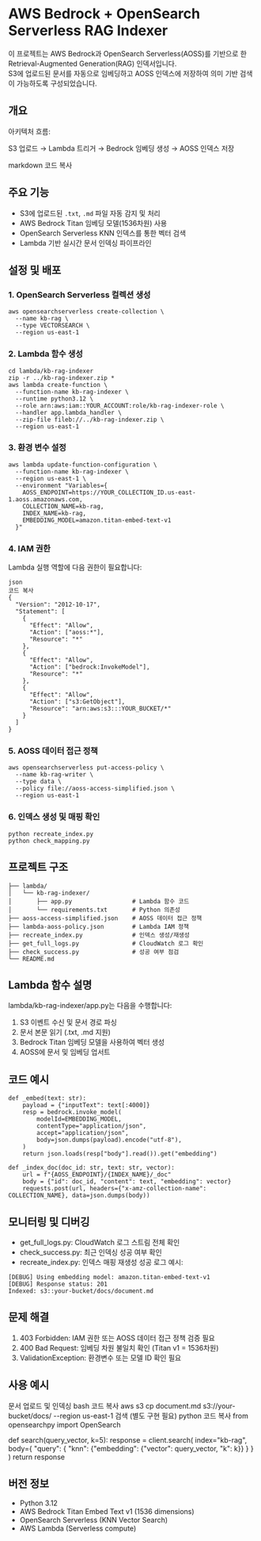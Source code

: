 # AWS Bedrock + OpenSearch Serverless RAG Indexer

이 프로젝트는 AWS Bedrock과 OpenSearch Serverless(AOSS)를 기반으로 한 Retrieval-Augmented Generation(RAG) 인덱서입니다.  
S3에 업로드된 문서를 자동으로 임베딩하고 AOSS 인덱스에 저장하여 의미 기반 검색이 가능하도록 구성되었습니다.

## 개요

아키텍처 흐름:

S3 업로드 → Lambda 트리거 → Bedrock 임베딩 생성 → AOSS 인덱스 저장

markdown
코드 복사

## 주요 기능

- S3에 업로드된 `.txt`, `.md` 파일 자동 감지 및 처리
- AWS Bedrock Titan 임베딩 모델(1536차원) 사용
- OpenSearch Serverless KNN 인덱스를 통한 벡터 검색
- Lambda 기반 실시간 문서 인덱싱 파이프라인

## 설정 및 배포

### 1. OpenSearch Serverless 컬렉션 생성

```
aws opensearchserverless create-collection \
  --name kb-rag \
  --type VECTORSEARCH \
  --region us-east-1
```
### 2. Lambda 함수 생성

```
cd lambda/kb-rag-indexer
zip -r ../kb-rag-indexer.zip *
aws lambda create-function \
  --function-name kb-rag-indexer \
  --runtime python3.12 \
  --role arn:aws:iam::YOUR_ACCOUNT:role/kb-rag-indexer-role \
  --handler app.lambda_handler \
  --zip-file fileb://../kb-rag-indexer.zip \
  --region us-east-1
```
### 3. 환경 변수 설정
```
aws lambda update-function-configuration \
  --function-name kb-rag-indexer \
  --region us-east-1 \
  --environment "Variables={
    AOSS_ENDPOINT=https://YOUR_COLLECTION_ID.us-east-1.aoss.amazonaws.com,
    COLLECTION_NAME=kb-rag,
    INDEX_NAME=kb-rag,
    EMBEDDING_MODEL=amazon.titan-embed-text-v1
  }"
```
### 4. IAM 권한
Lambda 실행 역할에 다음 권한이 필요합니다:
```
json
코드 복사
{
  "Version": "2012-10-17",
  "Statement": [
    {
      "Effect": "Allow",
      "Action": ["aoss:*"],
      "Resource": "*"
    },
    {
      "Effect": "Allow",
      "Action": ["bedrock:InvokeModel"],
      "Resource": "*"
    },
    {
      "Effect": "Allow",
      "Action": ["s3:GetObject"],
      "Resource": "arn:aws:s3:::YOUR_BUCKET/*"
    }
  ]
}
```
### 5. AOSS 데이터 접근 정책
```
aws opensearchserverless put-access-policy \
  --name kb-rag-writer \
  --type data \
  --policy file://aoss-access-simplified.json \
  --region us-east-1
```
### 6. 인덱스 생성 및 매핑 확인
```
python recreate_index.py
python check_mapping.py
```

## 프로젝트 구조
```
├── lambda/
│   └── kb-rag-indexer/
│       ├── app.py                 # Lambda 함수 코드
│       └── requirements.txt       # Python 의존성
├── aoss-access-simplified.json    # AOSS 데이터 접근 정책
├── lambda-aoss-policy.json        # Lambda IAM 정책
├── recreate_index.py              # 인덱스 생성/재생성
├── get_full_logs.py               # CloudWatch 로그 확인
├── check_success.py               # 성공 여부 점검
└── README.md
```
## Lambda 함수 설명
lambda/kb-rag-indexer/app.py는 다음을 수행합니다:
1. S3 이벤트 수신 및 문서 경로 파싱
2. 문서 본문 읽기 (.txt, .md 지원)
3. Bedrock Titan 임베딩 모델을 사용하여 벡터 생성
4. AOSS에 문서 및 임베딩 업서트

## 코드 예시
```
def _embed(text: str):
    payload = {"inputText": text[:4000]}
    resp = bedrock.invoke_model(
        modelId=EMBEDDING_MODEL,
        contentType="application/json",
        accept="application/json",
        body=json.dumps(payload).encode("utf-8"),
    )
    return json.loads(resp["body"].read()).get("embedding")

def _index_doc(doc_id: str, text: str, vector):
    url = f"{AOSS_ENDPOINT}/{INDEX_NAME}/_doc"
    body = {"id": doc_id, "content": text, "embedding": vector}
    requests.post(url, headers={"x-amz-collection-name": COLLECTION_NAME}, data=json.dumps(body))
```

## 모니터링 및 디버깅
- get_full_logs.py: CloudWatch 로그 스트림 전체 확인
- check_success.py: 최근 인덱싱 성공 여부 확인
- recreate_index.py: 인덱스 매핑 재생성
성공 로그 예시:

```
[DEBUG] Using embedding model: amazon.titan-embed-text-v1
[DEBUG] Response status: 201
Indexed: s3::your-bucket/docs/document.md
```

## 문제 해결
1. 403 Forbidden: IAM 권한 또는 AOSS 데이터 접근 정책 검증 필요
2. 400 Bad Request: 임베딩 차원 불일치 확인 (Titan v1 = 1536차원)
3. ValidationException: 환경변수 또는 모델 ID 확인 필요

## 사용 예시
문서 업로드 및 인덱싱
bash
코드 복사
aws s3 cp document.md s3://your-bucket/docs/ --region us-east-1
검색 (별도 구현 필요)
python
코드 복사
from opensearchpy import OpenSearch

def search(query_vector, k=5):
    response = client.search(
        index="kb-rag",
        body={
            "query": {
                "knn": {"embedding": {"vector": query_vector, "k": k}}
            }
        }
    )
    return response
## 버전 정보
- Python 3.12
- AWS Bedrock Titan Embed Text v1 (1536 dimensions)
- OpenSearch Serverless (KNN Vector Search)
- AWS Lambda (Serverless compute)
